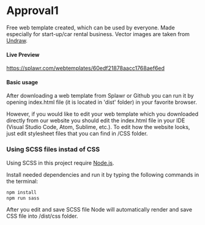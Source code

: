 # Approval1

Free web template created, which can be used by everyone. Made especially for start-up/car rental business. Vector images are taken from [Undraw](https://undraw.co/).

#### Live Preview

https://splawr.com/webtemplates/60edf21878aacc1768aef6ed

#### Basic usage

After downloading a web template from Splawr or Github you can run it by opening index.html file (it is located in 'dist' folder) in your favorite browser.

However, if you would like to edit your web template which you downloaded directly from our website you should edit the index.html file in your IDE (Visual Studio Code, Atom, Sublime, etc.). To edit how the website looks, just edit stylesheet files that you can find in /CSS folder.

### Using SCSS files instad of CSS

Using SCSS in this project require [Node.js](https://nodejs.org/).

Install needed dependencies and run it by typing the following commands in the terminal:

```sh
npm install
npm run sass
```

After you edit and save SCSS file Node will automatically render and save CSS file into /dist/css folder.
